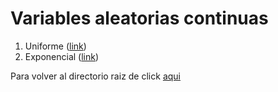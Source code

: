 # Variables aleatorias continuas

1. Uniforme ([link](continua_uniforme.ipynb))
2. Exponencial ([link](continua_exponencial.ipynb))

Para volver al directorio raiz de click [aqui](../README.md)